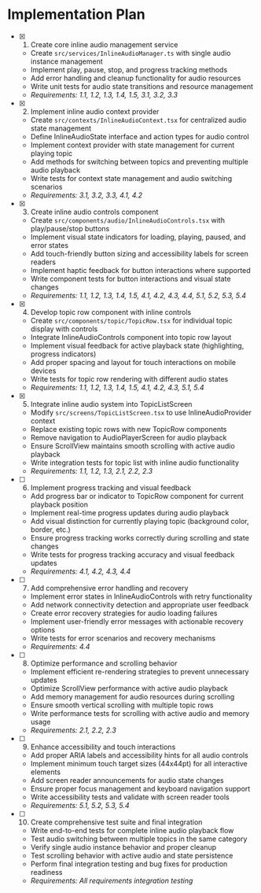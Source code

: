 # Implementation Plan

- [x] 1. Create core inline audio management service





  - Create `src/services/InlineAudioManager.ts` with single audio instance management
  - Implement play, pause, stop, and progress tracking methods
  - Add error handling and cleanup functionality for audio resources
  - Write unit tests for audio state transitions and resource management
  - _Requirements: 1.1, 1.2, 1.3, 1.4, 1.5, 3.1, 3.2, 3.3_

- [x] 2. Implement inline audio context provider





  - Create `src/contexts/InlineAudioContext.tsx` for centralized audio state management
  - Define InlineAudioState interface and action types for audio control
  - Implement context provider with state management for current playing topic
  - Add methods for switching between topics and preventing multiple audio playback
  - Write tests for context state management and audio switching scenarios
  - _Requirements: 3.1, 3.2, 3.3, 4.1, 4.2_

- [x] 3. Create inline audio controls component





  - Create `src/components/audio/InlineAudioControls.tsx` with play/pause/stop buttons
  - Implement visual state indicators for loading, playing, paused, and error states
  - Add touch-friendly button sizing and accessibility labels for screen readers
  - Implement haptic feedback for button interactions where supported
  - Write component tests for button interactions and visual state changes
  - _Requirements: 1.1, 1.2, 1.3, 1.4, 1.5, 4.1, 4.2, 4.3, 4.4, 5.1, 5.2, 5.3, 5.4_

- [x] 4. Develop topic row component with inline controls





  - Create `src/components/topic/TopicRow.tsx` for individual topic display with controls
  - Integrate InlineAudioControls component into topic row layout
  - Implement visual feedback for active playback state (highlighting, progress indicators)
  - Add proper spacing and layout for touch interactions on mobile devices
  - Write tests for topic row rendering with different audio states
  - _Requirements: 1.1, 1.2, 1.3, 1.4, 1.5, 4.1, 4.2, 4.3, 5.1, 5.4_

- [x] 5. Integrate inline audio system into TopicListScreen





  - Modify `src/screens/TopicListScreen.tsx` to use InlineAudioProvider context
  - Replace existing topic rows with new TopicRow components
  - Remove navigation to AudioPlayerScreen for audio playback
  - Ensure ScrollView maintains smooth scrolling with active audio playback
  - Write integration tests for topic list with inline audio functionality
  - _Requirements: 1.1, 1.2, 1.3, 2.1, 2.2, 2.3_

- [ ] 6. Implement progress tracking and visual feedback
  - Add progress bar or indicator to TopicRow component for current playback position
  - Implement real-time progress updates during audio playback
  - Add visual distinction for currently playing topic (background color, border, etc.)
  - Ensure progress tracking works correctly during scrolling and state changes
  - Write tests for progress tracking accuracy and visual feedback updates
  - _Requirements: 4.1, 4.2, 4.3, 4.4_

- [ ] 7. Add comprehensive error handling and recovery
  - Implement error states in InlineAudioControls with retry functionality
  - Add network connectivity detection and appropriate user feedback
  - Create error recovery strategies for audio loading failures
  - Implement user-friendly error messages with actionable recovery options
  - Write tests for error scenarios and recovery mechanisms
  - _Requirements: 4.4_

- [ ] 8. Optimize performance and scrolling behavior
  - Implement efficient re-rendering strategies to prevent unnecessary updates
  - Optimize ScrollView performance with active audio playback
  - Add memory management for audio resources during scrolling
  - Ensure smooth vertical scrolling with multiple topic rows
  - Write performance tests for scrolling with active audio and memory usage
  - _Requirements: 2.1, 2.2, 2.3_

- [ ] 9. Enhance accessibility and touch interactions
  - Add proper ARIA labels and accessibility hints for all audio controls
  - Implement minimum touch target sizes (44x44pt) for all interactive elements
  - Add screen reader announcements for audio state changes
  - Ensure proper focus management and keyboard navigation support
  - Write accessibility tests and validate with screen reader tools
  - _Requirements: 5.1, 5.2, 5.3, 5.4_

- [ ] 10. Create comprehensive test suite and final integration
  - Write end-to-end tests for complete inline audio playback flow
  - Test audio switching between multiple topics in the same category
  - Verify single audio instance behavior and proper cleanup
  - Test scrolling behavior with active audio and state persistence
  - Perform final integration testing and bug fixes for production readiness
  - _Requirements: All requirements integration testing_